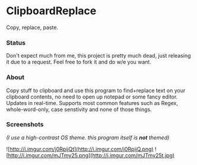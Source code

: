 # ClipboardReplace
Copy, replace, paste.

### Status

Don't expect much from me, this project is pretty much dead, just releasing it due to a request.
Feel free to fork it and do w/e you want.

### About
Copy stuff to clipboard and use this program to find+replace text on your clipboard contents, no need to open up notepad or some fancy editor. Updates in real-time. Supports most common features such as Regex, whole-word-only, case senstivity and none of those things.

### Screenshots
*(I use a high-contrast OS theme. this program itself is **not** themed)*

![http://i.imgur.com/j0RpijQt](http://i.imgur.com/j0RpijQ.png)
![http://i.imgur.com/mJTmy25.png](http://i.imgur.com/mJTmy25t.jpg)
